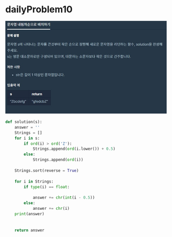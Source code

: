 # dailyProblem10

![dailyProblem10](dailyProblem10.assets/dailyProblem10.jpg)

```python
def solution(s):
    answer = ''
    Strings = []
    for i in s:
        if ord(i) > ord('Z'):
            Strings.append(ord(i.lower()) + 0.5)
        else:
            Strings.append(ord(i))
   
    Strings.sort(reverse = True)

    for i in Strings:
        if type(i) == float:

            answer += chr(int(i - 0.5))
        else:
            answer += chr(i)
    print(answer)
    
    
    return answer
```


